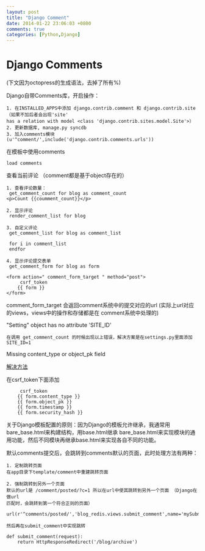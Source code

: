 ```yaml
---
layout: post
title: "Django Comment"
date: 2014-01-22 23:06:03 +0800
comments: true
categories: [Python,Django]
---
```


Django Comments
===

(下文因为octopress的生成语法，去掉了所有%)

Django自带Comments库，开启操作：
    
    1. 在INSTALLED_APPS中添加 django.contrib.comment 和 django.contrib.site （如果不加后者会出现'site'
    has a relation with model <class 'django.contrib.sites.model.Site'>）
    2. 更新数据库, manage.py syncdb
    3. 加入comments模块 (u'^comment/',include('django.contrib.comments.urls'))

在模板中使用comments

    load comments

查看当前评论 （comment都是基于object存在的）
    
    1. 查看评论数量： 
     get_comment_count for blog as comment_count 
    <p>Count {{coumment_count}}</p>
    
    2. 显示评论
     render_comment_list for blog 
    
    3. 自定义评论
     get_comment_list for blog as comment_list 
    
     for i in comment_list 
     endfor

    4. 显示评论提交表单
     get_comment_form for blog as form 
    
    <form action=" comment_form_target " method="post">
         csrf_token 
        {{ form }}
    </form>

comment_form_target 会返回comment系统中的提交对应的url (实际上url对应的views，views中的操作和存储都是在
comment系统中处理的)

"Setting" object has no attribute 'SITE_ID'

    在调用 get_comment_count 的时候出现以上错误，解决方案是在settings.py里面添加SITE_ID=1

Missing content_type or object_pk field

[解决方法](http://blog.csdn.net/bigconvience/article/details/7626437)

在csrf_token下面添加

         csrf_token 
        {{ form.content_type }}
        {{ form.object_pk }}
        {{ form.timestamp }}
        {{ form.security_hash }}

关于Django模板配置的原则：因为Django的模板允许继承，我通常用bare_base.html来构建结构，用base.html继承
bare_base.html来实现模块的通用功能，然后不同模块再继承base.html来实现各自不同的功能。

默认comments提交后，会跳转到comments默认的页面，此时处理方法有两种：
    
    1. 定制跳转页面
    在app目录下template/comment中重建跳转页面
    
    2. 强制跳转到另外一个页面
    默认的url是 /comment/posted/?c=1 所以在url中使其跳转到另外一个页面 （Django在做url
    匹配时，会跳转到第一个符合正则的页面）
    
    url(r'^comments/posted/','blog_redis.views.submit_comment',name='mySubmitComment'),
    
    然后再在submit_comment中实现跳转
    
    def submit_comment(request):
        return HttpResponseRedirect('/blog/archive')